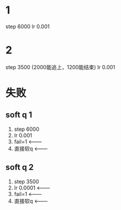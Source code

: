 # 1
step 6000
lr 0.001

# 2
step 3500 (2000能追上，1200能结束)
lr 0.001

# 失败
## soft q 1
1. step 6000
2. lr 0.001
3. fail=1 <---
4. 直接软q <---
## soft q 2
1. step 3500
2. lr 0.0001 <---
3. fail=1 <---
4. 直接软q <---

